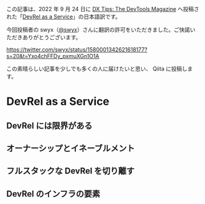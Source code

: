 この記事は、2022 年 9 月 24 日に [DX Tips: The DevTools Magazine](https://dx.tips/) へ投稿された「[DevRel as a Service](https://dx.tips/devrel-as-a-service)」の日本語訳です。

今回投稿者の swyx（[@swyx](https://twitter.com/swyx)）さんに翻訳の許可をいただきました。ご快諾いただきありがとうございます。

https://twitter.com/swyx/status/1580001342621618177?s=20&t=Yxo4chFFDy_pxmuXGn1O1A

この素晴らしい記事を少しでも多くの人に届けたいと思い、 Qiita に投稿します。

# DevRel as a Service

## DevRel には限界がある

## オーナーシップとイネーブルメント

## フルスタックな DevRel を切り離す

## DevRel のインフラの要素